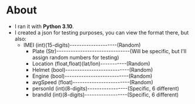 # About
- I ran it with **Python 3.10**.
- I created a json for testing purposes, you can view the format there, but also:
  - IMEI (int)(15-digits)--------------------(Random)
    - Plate     (Str)-------------------------------(Will be specific, but I'll assign random numbers for testing)
    - Location  (float,float)(lat/lon)-----------(Random)
    - Helmet    (bool)---------------------------(Random)
    - Engine    (bool)---------------------------(Random)
    - avgSpeed  (float)------------------------(Random)
    - personId  (int)(8-digits)-----------------(Specific, 6 different)
    - brandId   (int)(8-digits)------------------(Specific, 6 different)
